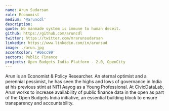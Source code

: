 ```yaml
---
name: Arun Sudarsan
role: Economist
medium: '@aruncdl'
description:
quote: No manmade system is immune to human deceit.
github: https://github.com/aruncdl
twitter: https://twitter.com/mrarunsudarsan
linkedin: https://www.linkedin.com/in/arunsud
image: ./arun.jpg
accentcolor: '#66cc99'
sectors: Public Finance
projects: Open Budgets India Platform - 2.0, OpenCity
---
```


Arun is an Economist & Policy Researcher. An eternal optimist and a perennial pessimist, he has seen the highs and lows of governance in India at his previous stint at NITI Aayog as a Young Professional. At CivicDataLab, Arun works to increase availability of public finance data in the open as part of the Open Budgets India initiative, an essential building block to ensure transparency and accountability.